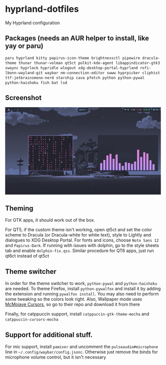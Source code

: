 # hyprland-dotfiles
My Hyprland configuration

## Packages (needs an AUR helper to install, like yay or paru)
```
paru hyprland kitty papirus-icon-theme brightnessctl pipewire dracula-theme thunar thunar-volman qt5ct polkit-kde-agent libappindicator-gtk3 swaync hyprlock hypridle wlogout xdg-desktop-portal-hyprland rofi-lbonn-wayland-git waybar nm-connection-editor swww hyprpicker cliphist ttf-jetbrainsmono-nerd starship cava pfetch python python-pywal python-haishoku fish bat lsd
```



## Screenshot
![Gif](/screenshot.png)

## Theming

For GTK apps, it should work out of the box.

For QT5, if the custom theme isn't working, open qt5ct and set the color scheme to Dracula (or Dracula-white for white text), style to Lightly and dialogues to XDG Desktop Portal. For fonts and icons, choose ```Noto Sans 12``` and ```Papirus-Dark```. If running with issues with dolphin, go to the style sheets tab and enable ```dolphin-fix.qss```. Similar procedure for QT6 apps, just run qt6ct instead of qt5ct

## Theme switcher
In order for the theme switcher to work, ```python-pywal``` and ```python-haishoku``` are needed. To theme Firefox, install ```python-pywalfox``` and install it by adding the extension and running ```pywalfox install```. You may also need to perform some tweaking so the colors look right. Also, Wallpaper mode uses [McMojave Cursors](https://github.com/vinceliuice/McMojave-cursors), so go to their repo and download it from there

Finally, for catppuccin support, install ```catppuccin-gtk-theme-mocha``` and ```catppuccin-cursors-mocha```

## Support for additional stuff.
For mic support, install ```pamixer``` and uncomment the ```pulseaudio#microphone``` line in ```~/.config/waybar/config.jsonc```. Otherwise just remove the binds for microphone volume control, but it isn't necessary
